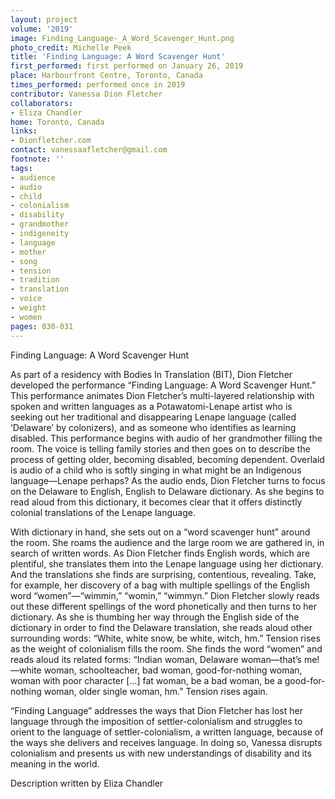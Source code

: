 ```yaml
---
layout: project
volume: '2019'
image: Finding_Language-_A_Word_Scavenger_Hunt.png
photo_credit: Michelle Peek
title: 'Finding Language: A Word Scavenger Hunt'
first_performed: first performed on January 26, 2019
place: Harbourfront Centre, Toronto, Canada
times_performed: performed once in 2019
contributor: Vanessa Dion Fletcher
collaborators:
- Eliza Chandler
home: Toronto, Canada
links:
- Dionfletcher.com
contact: vanessaafletcher@gmail.com
footnote: ''
tags:
- audience
- audio
- child
- colonialism
- disability
- grandmother
- indigeneity
- language
- mother
- song
- tension
- tradition
- translation
- voice
- weight
- women
pages: 030-031
---
```


Finding Language: A Word Scavenger Hunt

As part of a residency with Bodies In Translation (BIT), Dion Fletcher developed the performance “Finding Language: A Word Scavenger Hunt.” This performance animates Dion Fletcher’s multi-layered relationship with spoken and written languages as a Potawatomi-Lenape artist who is seeking out her traditional and disappearing Lenape language (called ‘Delaware’ by colonizers), and as someone who identifies as learning disabled. This performance begins with audio of her grandmother filling the room. The voice is telling family stories and then goes on to describe the process of getting older, becoming disabled, becoming dependent. Overlaid is audio of a child who is softly singing in what might be an Indigenous language—Lenape perhaps? As the audio ends, Dion Fletcher turns to focus on the Delaware to English, English to Delaware dictionary. As she begins to read aloud from this dictionary, it becomes clear that it offers distinctly colonial translations of the Lenape language.

With dictionary in hand, she sets out on a “word scavenger hunt” around the room. She roams the audience and the large room we are gathered in, in search of written words. As Dion Fletcher finds English words, which are plentiful, she translates them into the Lenape language using her dictionary. And the translations she finds are surprising, contentious, revealing. Take, for example, her discovery of a bag with multiple spellings of the English word “women”—“wimmin,” “womin,” “wimmyn.” Dion Fletcher slowly reads out these different spellings of the word phonetically and then turns to her dictionary. As she is thumbing her way through the English side of the dictionary in order to find the Delaware translation, she reads aloud other surrounding words: “White, white snow, be white, witch, hm.” Tension rises as the weight of colonialism fills the room. She finds the word “women” and reads aloud its related forms: “Indian woman, Delaware woman—that’s me!—white woman, schoolteacher, bad woman, good-for-nothing woman, woman with poor character […] fat woman, be a bad woman, be a good-for-nothing woman, older single woman, hm.” Tension rises again.

“Finding Language” addresses the ways that Dion Fletcher has lost her language through the imposition of settler-colonialism and struggles to orient to the language of settler-colonialism, a written language, because of the ways she delivers and receives language. In doing so, Vanessa disrupts colonialism and presents us with new understandings of disability and its meaning in the world.

Description written by Eliza Chandler
